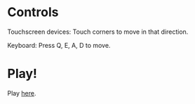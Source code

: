 # Controls

Touchscreen devices: Touch corners to move in that direction.

Keyboard: Press Q, E, A, D to move.

# Play!
Play [here](dist/index.html).
